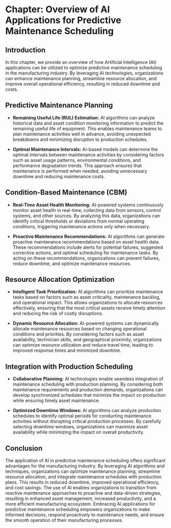 Chapter: Overview of AI Applications for Predictive Maintenance Scheduling
==========================================================================

Introduction
------------

In this chapter, we provide an overview of how Artificial Intelligence (AI) applications can be utilized to optimize predictive maintenance scheduling in the manufacturing industry. By leveraging AI technologies, organizations can enhance maintenance planning, streamline resource allocation, and improve overall operational efficiency, resulting in reduced downtime and costs.

Predictive Maintenance Planning
-------------------------------

* **Remaining Useful Life (RUL) Estimation:** AI algorithms can analyze historical data and asset condition monitoring information to predict the remaining useful life of equipment. This enables maintenance teams to plan maintenance activities well in advance, avoiding unexpected breakdowns and minimizing disruption to production schedules.

* **Optimal Maintenance Intervals:** AI-based models can determine the optimal intervals between maintenance activities by considering factors such as asset usage patterns, environmental conditions, and performance degradation trends. This approach ensures that maintenance is performed when needed, avoiding unnecessary downtime and reducing maintenance costs.

Condition-Based Maintenance (CBM)
---------------------------------

* **Real-Time Asset Health Monitoring:** AI-powered systems continuously monitor asset health in real-time, collecting data from sensors, control systems, and other sources. By analyzing this data, organizations can identify critical thresholds or deviations from normal operating conditions, triggering maintenance actions only when necessary.

* **Proactive Maintenance Recommendations:** AI algorithms can generate proactive maintenance recommendations based on asset health data. These recommendations include alerts for potential failures, suggested corrective actions, and optimal scheduling for maintenance tasks. By acting on these recommendations, organizations can prevent failures, reduce downtime, and optimize maintenance resources.

Resource Allocation Optimization
--------------------------------

* **Intelligent Task Prioritization:** AI algorithms can prioritize maintenance tasks based on factors such as asset criticality, maintenance backlog, and operational impact. This allows organizations to allocate resources effectively, ensuring that the most critical assets receive timely attention and reducing the risk of costly disruptions.

* **Dynamic Resource Allocation:** AI-powered systems can dynamically allocate maintenance resources based on changing operational conditions and priorities. By considering factors such as asset availability, technician skills, and geographical proximity, organizations can optimize resource utilization and reduce travel time, leading to improved response times and minimized downtime.

Integration with Production Scheduling
--------------------------------------

* **Collaborative Planning:** AI technologies enable seamless integration of maintenance scheduling with production planning. By considering both maintenance requirements and production demands, organizations can develop synchronized schedules that minimize the impact on production while ensuring timely asset maintenance.

* **Optimized Downtime Windows:** AI algorithms can analyze production schedules to identify optimal periods for conducting maintenance activities without disrupting critical production processes. By carefully selecting downtime windows, organizations can maximize asset availability while minimizing the impact on overall productivity.

Conclusion
----------

The application of AI in predictive maintenance scheduling offers significant advantages for the manufacturing industry. By leveraging AI algorithms and techniques, organizations can optimize maintenance planning, streamline resource allocation, and integrate maintenance schedules with production plans. This results in reduced downtime, improved operational efficiency, and cost savings. The use of AI enables organizations to transition from reactive maintenance approaches to proactive and data-driven strategies, resulting in enhanced asset management, increased productivity, and a more efficient manufacturing ecosystem. Embracing AI applications for predictive maintenance scheduling empowers organizations to make informed decisions, respond proactively to maintenance needs, and ensure the smooth operation of their manufacturing processes.
